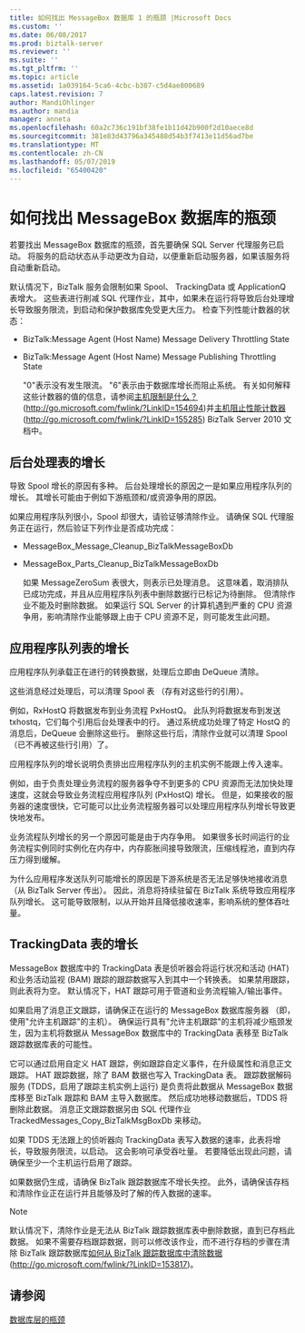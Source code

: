 ```yaml
---
title: 如何找出 MessageBox 数据库 1 的瓶颈 |Microsoft Docs
ms.custom: ''
ms.date: 06/08/2017
ms.prod: biztalk-server
ms.reviewer: ''
ms.suite: ''
ms.tgt_pltfrm: ''
ms.topic: article
ms.assetid: 1a039164-5ca6-4cbc-b307-c5d4ae800689
caps.latest.revision: 7
author: MandiOhlinger
ms.author: mandia
manager: anneta
ms.openlocfilehash: 60a2c736c191bf38fe1b11d42b900f2d10aece8d
ms.sourcegitcommit: 381e83d43796a345488d54b3f7413e11d56ad7be
ms.translationtype: MT
ms.contentlocale: zh-CN
ms.lasthandoff: 05/07/2019
ms.locfileid: "65400420"
---
```

# <a name="how-to-identify-bottlenecks-in-the-messagebox-database"></a>如何找出 MessageBox 数据库的瓶颈
若要找出 MessageBox 数据库的瓶颈，首先要确保 SQL Server 代理服务已启动。 将服务的启动状态从手动更改为自动，以便重新启动服务器，如果该服务将自动重新启动。  
  
 默认情况下，BizTalk 服务会限制如果 Spool、 TrackingData 或 ApplicationQ 表增大。 这些表进行削减 SQL 代理作业，其中，如果未在运行将导致后台处理增长导致服务限流，到启动和保护数据库免受更大压力。 检查下列性能计数器的状态：  
  
- BizTalk:Message Agent (Host Name) Message Delivery Throttling State  
  
- BizTalk:Message Agent (Host Name) Message Publishing Throttling State  
  
  "0"表示没有发生限流。 "6"表示由于数据库增长而阻止系统。 有关如何解释这些计数器的值的信息，请参阅[主机限制是什么？](http://go.microsoft.com/fwlink/?LinkID=154694) (http://go.microsoft.com/fwlink/?LinkID=154694)并[主机阻止性能计数器](http://go.microsoft.com/fwlink/?LinkID=155285)(http://go.microsoft.com/fwlink/?LinkID=155285) BizTalk Server 2010 文档中。  
  
## <a name="spool-table-growth"></a>后台处理表的增长  
 导致 Spool 增长的原因有多种。 后台处理增长的原因之一是如果应用程序队列的增长。 其增长可能由于例如下游瓶颈和/或资源争用的原因。  
  
 如果应用程序队列很小，Spool 却很大，请验证够清除作业。 请确保 SQL 代理服务正在运行，然后验证下列作业是否成功完成：  
  
- MessageBox_Message_Cleanup_BizTalkMessageBoxDb  
  
- MessageBox_Parts_Cleanup_BizTalkMessageBoxDb  
  
  如果 MessageZeroSum 表很大，则表示已处理消息。 这意味着，取消排队已成功完成，并且从应用程序队列表中删除数据行已标记为待删除。 但清除作业不能及时删除数据。 如果运行 SQL Server 的计算机遇到严重的 CPU 资源争用，影响清除作业能够跟上由于 CPU 资源不足，则可能发生此问题。  
  
## <a name="application-queue-table-growth"></a>应用程序队列表的增长  
 应用程序队列承载正在进行的转换数据，处理后立即由 DeQueue 清除。  
  
 这些消息经过处理后，可以清理 Spool 表 （存有对这些行的引用）。  
  
 例如，RxHostQ 将数据发布到业务流程 PxHostQ。 此队列将数据发布到发送 txhostq，它们每个引用后台处理表中的行。 通过系统成功处理了特定 HostQ 的消息后，DeQueue 会删除这些行。 删除这些行后，清除作业就可以清理 Spool（已不再被这些行引用）了。  
  
 应用程序队列的增长说明负责排出应用程序队列的主机实例不能跟上传入速率。  
  
 例如，由于负责处理业务流程的服务器争夺不到更多的 CPU 资源而无法加快处理速度，这就会导致业务流程应用程序队列 (PxHostQ) 增长。 但是，如果接收的服务器的速度很快，它可能可以比业务流程服务器可以处理应用程序队列增长导致更快地发布。  
  
 业务流程队列增长的另一个原因可能是由于内存争用。 如果很多长时间运行的业务流程实例同时实例化在内存中，内存膨胀间接导致限流，压缩线程池，直到内存压力得到缓解。  
  
 为什么应用程序发送队列可能增长的原因是下游系统是否无法足够快地接收消息 （从 BizTalk Server 传出）。 因此，消息将持续驻留在 BizTalk 系统导致应用程序队列增长。 这可能导致限制，以从开始并且降低接收速率，影响系统的整体吞吐量。  
  
## <a name="trackingdata-table-growth"></a>TrackingData 表的增长  
 MessageBox 数据库中的 TrackingData 表是侦听器会将运行状况和活动 (HAT) 和业务活动监视 (BAM) 跟踪的跟踪数据写入到其中一个转换表。 如果禁用跟踪，则此表将为空。 默认情况下，HAT 跟踪可用于管道和业务流程输入/输出事件。  
  
 如果启用了消息正文跟踪，请确保正在运行的 MessageBox 数据库服务器 （即，使用"允许主机跟踪"的主机）。 确保运行具有"允许主机跟踪"的主机将减少瓶颈发生，因为主机将数据从 MessageBox 数据库中的 TrackingData 表移至 BizTalk 跟踪数据库表的可能性。  
  
 它可以通过启用自定义 HAT 跟踪，例如跟踪自定义事件，在升级属性和消息正文跟踪。 HAT 跟踪数据，除了 BAM 数据也写入 TrackingData 表。 跟踪数据解码服务 (TDDS，启用了跟踪主机实例上运行) 是负责将此数据从 MessageBox 数据库移至 BizTalk 跟踪和 BAM 主导入数据库。 然后成功地移动数据后，TDDS 将删除此数据。 消息正文跟踪数据另由 SQL 代理作业 TrackedMessages_Copy_BizTalkMsgBoxDb 来移动。  
  
 如果 TDDS 无法跟上的侦听器向 TrackingData 表写入数据的速率，此表将增长，导致服务限流，以启动。 这会影响可承受吞吐量。 若要降低出现此问题，请确保至少一个主机运行启用了跟踪。  
  
 如果数据仍生成，请确保 BizTalk 跟踪数据库不增长失控。 此外，请确保该存档和清除作业正在运行并且能够及时了解的传入数据的速率。  
  
> [!NOTE]  
>  默认情况下，清除作业是无法从 BizTalk 跟踪数据库表中删除数据，直到已存档此数据。 如果不需要存档跟踪数据，则可以修改该作业，而不进行存档的步骤在清除 BizTalk 跟踪数据库[如何从 BizTalk 跟踪数据库中清除数据](http://go.microsoft.com/fwlink/?LinkID=153817)(http://go.microsoft.com/fwlink/?LinkID=153817)。  
  
## <a name="see-also"></a>请参阅  
 [数据库层的瓶颈](../technical-guides/bottlenecks-in-the-database-tier.md)